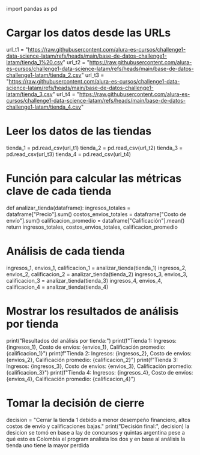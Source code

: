 import pandas as pd

# Cargar los datos desde las URLs
url_t1 = "https://raw.githubusercontent.com/alura-es-cursos/challenge1-data-science-latam/refs/heads/main/base-de-datos-challenge1-latam/tienda_1%20.csv"
url_t2 = "https://raw.githubusercontent.com/alura-es-cursos/challenge1-data-science-latam/refs/heads/main/base-de-datos-challenge1-latam/tienda_2.csv"
url_t3 = "https://raw.githubusercontent.com/alura-es-cursos/challenge1-data-science-latam/refs/heads/main/base-de-datos-challenge1-latam/tienda_3.csv"
url_t4 = "https://raw.githubusercontent.com/alura-es-cursos/challenge1-data-science-latam/refs/heads/main/base-de-datos-challenge1-latam/tienda_4.csv"

# Leer los datos de las tiendas
tienda_1 = pd.read_csv(url_t1)
tienda_2 = pd.read_csv(url_t2)
tienda_3 = pd.read_csv(url_t3)
tienda_4 = pd.read_csv(url_t4)

# Función para calcular las métricas clave de cada tienda
def analizar_tienda(dataframe):
    ingresos_totales = dataframe["Precio"].sum()
    costos_envios_totales = dataframe["Costo de envío"].sum()
    calificacion_promedio = dataframe["Calificación"].mean()
    return ingresos_totales, costos_envios_totales, calificacion_promedio

# Análisis de cada tienda
ingresos_1, envios_1, calificacion_1 = analizar_tienda(tienda_1)
ingresos_2, envios_2, calificacion_2 = analizar_tienda(tienda_2)
ingresos_3, envios_3, calificacion_3 = analizar_tienda(tienda_3)
ingresos_4, envios_4, calificacion_4 = analizar_tienda(tienda_4)

# Mostrar los resultados de análisis por tienda
print("Resultados del análisis por tienda:")
print(f"Tienda 1: Ingresos: {ingresos_1}, Costo de envíos: {envios_1}, Calificación promedio: {calificacion_1}")
print(f"Tienda 2: Ingresos: {ingresos_2}, Costo de envíos: {envios_2}, Calificación promedio: {calificacion_2}")
print(f"Tienda 3: Ingresos: {ingresos_3}, Costo de envíos: {envios_3}, Calificación promedio: {calificacion_3}")
print(f"Tienda 4: Ingresos: {ingresos_4}, Costo de envíos: {envios_4}, Calificación promedio: {calificacion_4}")

# Tomar la decisión de cierre
decision = "Cerrar la tienda 1 debido a menor desempeño financiero, altos costos de envío y calificaciones bajas."
print("Decisión final:", decision) la desicion se tomó en base a lay de concursos y quintas argentina pese a qué esto es Colombia el program analista los dos y en base al análisis la tienda uno tiene la mayor perdida 
